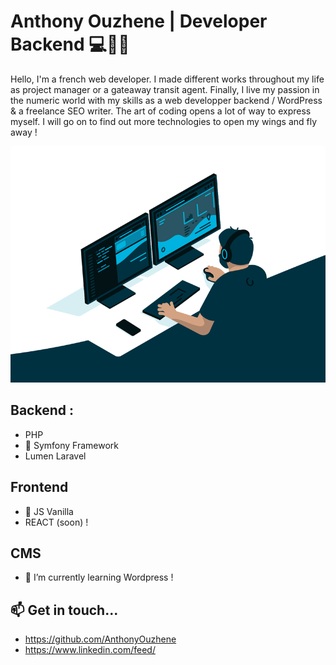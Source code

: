 # Anthony Ouzhene | Developer Backend 💻👋🚀

Hello, I'm a french web developer. I made different works throughout my life as project manager or a gateaway transit agent.
Finally, I live my passion in the numeric world with my skills as a web developper backend / WordPress & a freelance SEO writer.
The art of coding opens a lot of way to express myself. I will go on to find out more technologies to open my wings and fly away !

![Cover](https://github.com/AnthonyOuzhene/AnthonyOuzhene/blob/main/img/code.gif)


## Backend :
- PHP
- 🔭 Symfony Framework
- Lumen Laravel


## Frontend
- 🚅 JS Vanilla
- REACT (soon) !

## CMS
- 🌱 I’m currently learning Wordpress !

## 📫 Get in touch...

- https://github.com/AnthonyOuzhene
- https://www.linkedin.com/feed/
